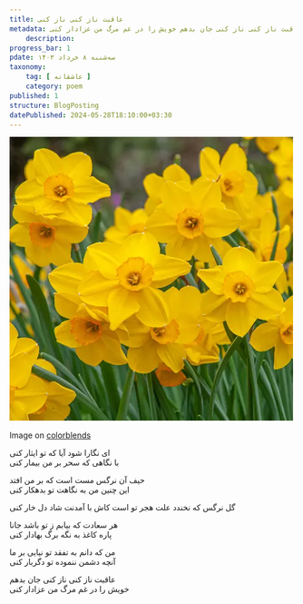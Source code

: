 ```yaml
---
title: عاقبت ناز کنی ناز کنی
metadata: یک غزل عاشقانه با مطلع ای نگارا شود آیا که تو ایثار کنی با نگاهی که سحر بر من بیمار کنی و شاه بیت عاقبت ناز کنی ناز کنی جان بدهم خویش را در غم مرگ من عزادار کنی
    description: 
progress_bar: 1
pdate: سه‌شنبه ۸ خرداد ۱۴۰۳
taxonomy:
    tag: [ عاشقانه ]
    category: poem
published: 1
structure: BlogPosting
datePublished: 2024-05-28T18:10:00+03:30
---
```



![ تصویر گل نرگس زرد رنگ ](daffodil_cornish_dawn.webp)
<div class="align-center">
Image on <a href="https://www.colorblends.com/wholesale/daffodils/cornish-dawn/">colorblends</a>
</div>

ای نگارا شود آیا که تو ایثار کنی  
با نگاهی که سحر بر من بیمار کنی

حیف آن نرگس مست است که بر من افتد  
این چنین من به نگاهت تو بدهکار کنی

گل نرگس که نخندد علت هجر تو است
کاش با آمدنت شاد دل خار کنی

هر سعادت که بیابم ز تو باشد جانا  
پاره کاغذ به نگه برگ بهادار کنی

من که دانم به تفقد تو نیایی بر ما  
آنچه دشمن ننموده تو دگربار کنی

عاقبت ناز کنی ناز کنی جان بدهم  
خویش را در غم مرگ من عزادار کنی